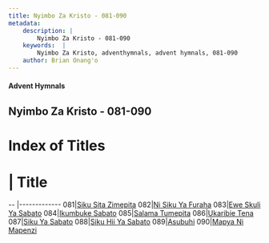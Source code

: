 ```yaml
---
title: Nyimbo Za Kristo - 081-090
metadata:
    description: |
        Nyimbo Za Kristo - 081-090
    keywords:  |
        Nyimbo Za Kristo, adventhymnals, advent hymnals, 081-090
    author: Brian Onang'o
---
```


#### Advent Hymnals
## Nyimbo Za Kristo - 081-090

# Index of Titles
# | Title                        
-- |-------------
081|[Siku Sita Zimepita](/nyimbo-za-kristo/nyimbo-za-kristo/001-100/081-090/Siku-Sita-Zimepita)
082|[Ni Siku Ya Furaha](/nyimbo-za-kristo/nyimbo-za-kristo/001-100/081-090/Ni-Siku-Ya-Furaha)
083|[Ewe Skuli Ya Sabato](/nyimbo-za-kristo/nyimbo-za-kristo/001-100/081-090/Ewe-Skuli-Ya-Sabato)
084|[Ikumbuke Sabato](/nyimbo-za-kristo/nyimbo-za-kristo/001-100/081-090/Ikumbuke-Sabato)
085|[Salama Tumepita](/nyimbo-za-kristo/nyimbo-za-kristo/001-100/081-090/Salama-Tumepita)
086|[Ukaribie Tena](/nyimbo-za-kristo/nyimbo-za-kristo/001-100/081-090/Ukaribie-Tena)
087|[Siku Ya Sabato](/nyimbo-za-kristo/nyimbo-za-kristo/001-100/081-090/Siku-Ya-Sabato)
088|[Siku Hii Ya Sabato](/nyimbo-za-kristo/nyimbo-za-kristo/001-100/081-090/Siku-Hii-Ya-Sabato)
089|[Asubuhi](/nyimbo-za-kristo/nyimbo-za-kristo/001-100/081-090/Asubuhi)
090|[Mapya Ni Mapenzi](/nyimbo-za-kristo/nyimbo-za-kristo/001-100/081-090/Mapya-Ni-Mapenzi)